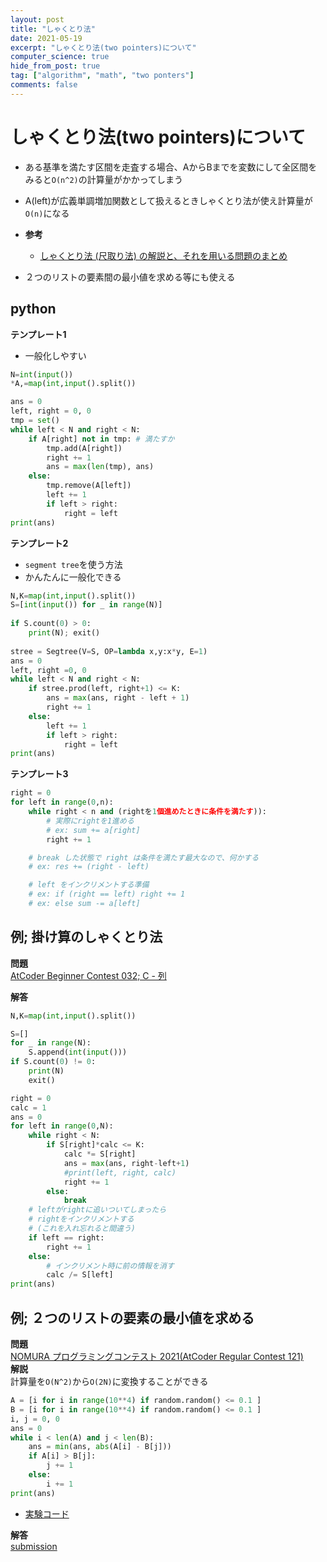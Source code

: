 ```yaml
---
layout: post
title: "しゃくとり法"
date: 2021-05-19
excerpt: "しゃくとり法(two pointers)について"
computer_science: true
hide_from_post: true
tag: ["algorithm", "math", "two ponters"]
comments: false
---
```


# しゃくとり法(two pointers)について
 - ある基準を満たす区間を走査する場合、AからBまでを変数にして全区間をみると`O(n^2)`の計算量がかかってしまう
 - A(left)が広義単調増加関数として扱えるときしゃくとり法が使え計算量が`O(n)`になる

 - **参考**
   - [しゃくとり法 (尺取り法) の解説と、それを用いる問題のまとめ](https://qiita.com/drken/items/ecd1a472d3a0e7db8dce)
 - ２つのリストの要素間の最小値を求める等にも使える

## python

**テンプレート1**  
 - 一般化しやすい

```python
N=int(input())
*A,=map(int,input().split())

ans = 0
left, right = 0, 0
tmp = set()
while left < N and right < N:
    if A[right] not in tmp: # 満たすか
        tmp.add(A[right])
        right += 1
        ans = max(len(tmp), ans)
    else:
        tmp.remove(A[left])
        left += 1
        if left > right:
            right = left
print(ans)
```

**テンプレート2**  
 - `segment tree`を使う方法
 - かんたんに一般化できる

```python
N,K=map(int,input().split())
S=[int(input()) for _ in range(N)]
 
if S.count(0) > 0:
    print(N); exit()
 
stree = Segtree(V=S, OP=lambda x,y:x*y, E=1)
ans = 0
left, right =0, 0
while left < N and right < N:
    if stree.prod(left, right+1) <= K:
        ans = max(ans, right - left + 1)
        right += 1
    else:
        left += 1
        if left > right:
            right = left
print(ans)
```

**テンプレート3**  
```python
right = 0     
for left in range(0,n):
    while right < n and (rightを1個進めたときに条件を満たす)):
        # 実際にrightを1進める
        # ex: sum += a[right]
        right += 1

    # break した状態で right は条件を満たす最大なので、何かする
    # ex: res += (right - left)

    # left をインクリメントする準備 
    # ex: if (right == left) right += 1
    # ex: else sum -= a[left]
```

## 例; 掛け算のしゃくとり法
**問題**  
[AtCoder Beginner Contest 032; C - 列](https://atcoder.jp/contests/abc032/tasks/abc032_c)  

**解答**  

```python
N,K=map(int,input().split())

S=[]
for _ in range(N):
    S.append(int(input()))
if S.count(0) != 0:
    print(N)
    exit()

right = 0
calc = 1
ans = 0
for left in range(0,N):
    while right < N:
        if S[right]*calc <= K:
            calc *= S[right]
            ans = max(ans, right-left+1)
            #print(left, right, calc)
            right += 1
        else:
            break
    # leftがrightに追いついてしまったら
    # rightをインクリメントする
    # (これを入れ忘れると間違う)
    if left == right:
        right += 1
    else:
        # インクリメント時に前の情報を消す
        calc /= S[left]
print(ans)
```

## 例; ２つのリストの要素の最小値を求める
**問題**  
[NOMURA プログラミングコンテスト 2021(AtCoder Regular Contest 121)](https://atcoder.jp/contests/arc121/tasks/arc121_b)  
**解説**  
計算量を`O(N^2)`から`O(2N)`に変換することができる  
```python
A = [i for i in range(10**4) if random.random() <= 0.1 ]
B = [i for i in range(10**4) if random.random() <= 0.1 ]
i, j = 0, 0
ans = 0
while i < len(A) and j < len(B):
    ans = min(ans, abs(A[i] - B[j]))
    if A[i] > B[j]:
        j += 1
    else:
        i += 1
print(ans)
```
 - [実験コード](https://colab.research.google.com/drive/1DHmEKyQNlgvxqHQQHQVMuBB3as413Eds?usp=sharing)

**解答**  
[submission](https://atcoder.jp/contests/arc121/submissions/23019601)
